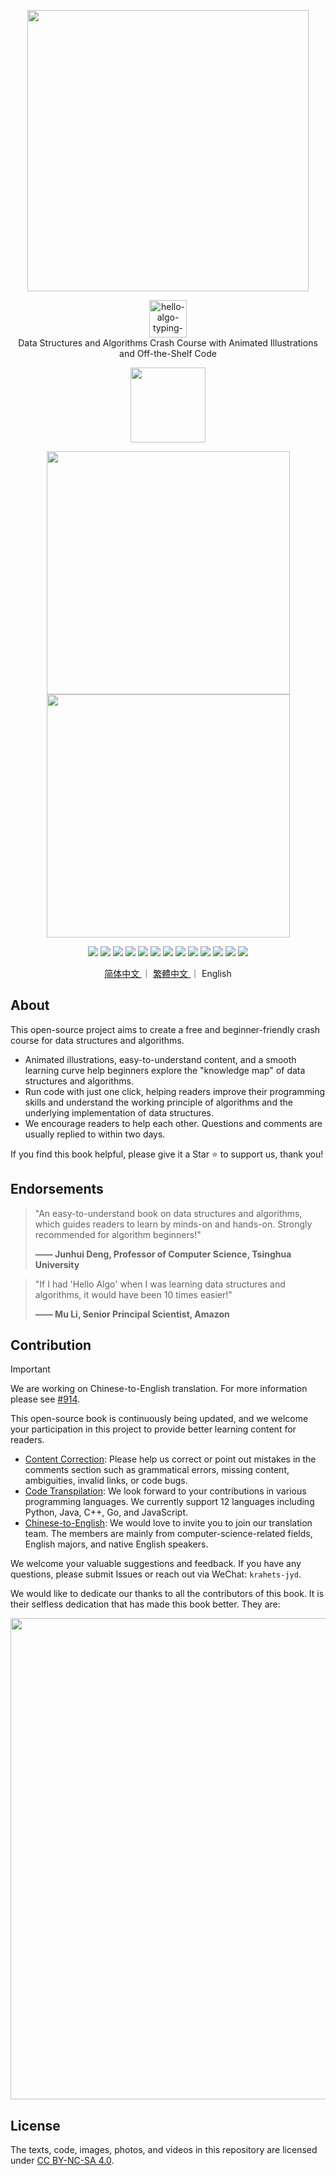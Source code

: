 <p align="center">
  <a href="https://www.hello-algo.com/en/">
    <img src="https://www.hello-algo.com/en/index.assets/hello_algo_header.png" width="450"></a>
</p>

<p align="center">
  <img style="height: 60px;" src="https://readme-typing-svg.demolab.com?font=Noto+Sans+SC&weight=500&duration=3500&pause=2000&color=21C8B8&center=true&vCenter=true&random=false&width=200&lines=Hello%2C+Algo+!" alt="hello-algo-typing-svg" />
  </br>
  Data Structures and Algorithms Crash Course with Animated Illustrations and Off-the-Shelf Code
</p>

<p align="center">
  <a href="https://www.hello-algo.com/en/">
    <img src="https://www.hello-algo.com/en/index.assets/btn_read_online_dark.svg" width="120"></a>
</p>

<p align="center">
  <img src="https://www.hello-algo.com/en/index.assets/animation.gif" width="389">
  <img src="https://www.hello-algo.com/en/index.assets/running_code.gif" width="389">
</p>

<p align="center">
  <img src="https://img.shields.io/badge/Python-snow?logo=python&logoColor=3776AB">
  <img src="https://img.shields.io/badge/C%2B%2B-snow?logo=c%2B%2B&logoColor=00599C">
  <img src="https://img.shields.io/badge/Java-snow?logo=coffeescript&logoColor=FC4C02">
  <img src="https://img.shields.io/badge/C%23-snow?logo=csharp&logoColor=512BD4">
  <img src="https://img.shields.io/badge/Go-snow?logo=go&logoColor=00ADD8">
  <img src="https://img.shields.io/badge/Swift-snow?logo=swift&logoColor=F05138">
  <img src="https://img.shields.io/badge/JavaScript-snow?logo=javascript&logoColor=E9CE30">
  <img src="https://img.shields.io/badge/TypeScript-snow?logo=typescript&logoColor=3178C6">
  <img src="https://img.shields.io/badge/Dart-snow?logo=dart&logoColor=0175C2">
  <img src="https://img.shields.io/badge/Rust-snow?logo=rust&logoColor=000000">
  <img src="https://img.shields.io/badge/C-snow?logo=c&logoColor=A8B9CC">
  <img src="https://img.shields.io/badge/Kotlin-snow?logo=kotlin&logoColor=7F52FF">
  <img src="https://img.shields.io/badge/Zig-snow?logo=zig&logoColor=F7A41D">
</p>

<p align="center">
  <a href="https://github.com/krahets/hello-algo">
    简体中文
  </a>
  ｜
  <a href="https://github.com/krahets/hello-algo/blob/main/zh-hant/README.md">
    繁體中文
  </a>
  ｜
  English
</p>

## About

This open-source project aims to create a free and beginner-friendly crash course for data structures and algorithms.

- Animated illustrations, easy-to-understand content, and a smooth learning curve help beginners explore the "knowledge map" of data structures and algorithms.
- Run code with just one click, helping readers improve their programming skills and understand the working principle of algorithms and the underlying implementation of data structures.
- We encourage readers to help each other. Questions and comments are usually replied to within two days.

If you find this book helpful, please give it a Star :star: to support us, thank you!

## Endorsements

> "An easy-to-understand book on data structures and algorithms, which guides readers to learn by minds-on and hands-on. Strongly recommended for algorithm beginners!"
>
> **—— Junhui Deng, Professor of Computer Science, Tsinghua University**

> "If I had 'Hello Algo' when I was learning data structures and algorithms, it would have been 10 times easier!"
>
> **—— Mu Li, Senior Principal Scientist, Amazon**

## Contribution

> [!Important]
>
> We are working on Chinese-to-English translation. For more information please see [#914](https://github.com/krahets/hello-algo/issues/914).

This open-source book is continuously being updated, and we welcome your participation in this project to provide better learning content for readers.

- [Content Correction](https://www.hello-algo.com/en/chapter_appendix/contribution/): Please help us correct or point out mistakes in the comments section such as grammatical errors, missing content, ambiguities, invalid links, or code bugs.
- [Code Transpilation](https://github.com/krahets/hello-algo/issues/15): We look forward to your contributions in various programming languages. We currently support 12 languages including Python, Java, C++, Go, and JavaScript.
- [Chinese-to-English](https://github.com/krahets/hello-algo/issues/914): We would love to invite you to join our translation team. The members are mainly from computer-science-related fields, English majors, and native English speakers.

We welcome your valuable suggestions and feedback. If you have any questions, please submit Issues or reach out via WeChat: `krahets-jyd`.

We would like to dedicate our thanks to all the contributors of this book. It is their selfless dedication that has made this book better. They are:

<p align="left">
    <a href="https://github.com/krahets/hello-algo/graphs/contributors">
        <img width="770" src="https://contrib.rocks/image?repo=krahets/hello-algo&max=300&columns=16" />
    </a>
</p>

## License

The texts, code, images, photos, and videos in this repository are licensed under [CC BY-NC-SA 4.0](https://creativecommons.org/licenses/by-nc-sa/4.0/).
